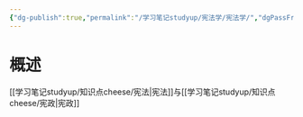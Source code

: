 ```yaml
---
{"dg-publish":true,"permalink":"/学习笔记studyup/宪法学/宪法学/","dgPassFrontmatter":true,"created":"2024-09-23T09:51:42.248+08:00","updated":"2024-10-11T18:11:14.805+08:00"}
---
```


# 概述
[[学习笔记studyup/知识点cheese/宪法\|宪法]]与[[学习笔记studyup/知识点cheese/宪政\|宪政]]
